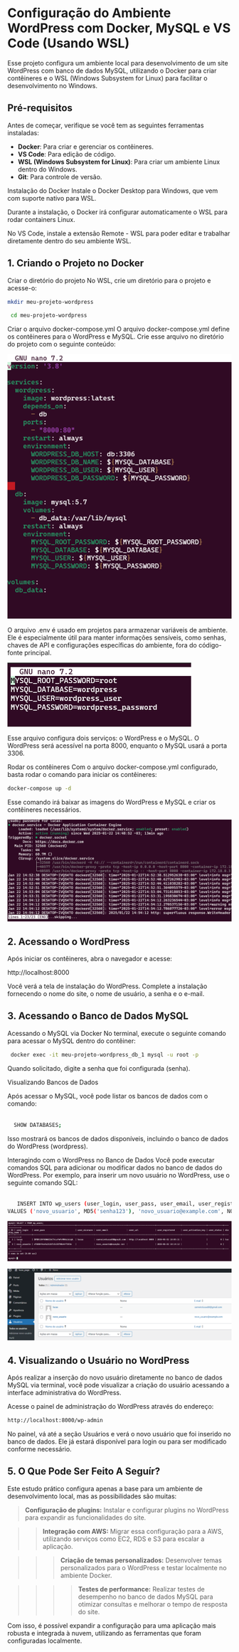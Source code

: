 # Configuração do Ambiente WordPress com Docker, MySQL e VS Code (Usando WSL)

Esse projeto configura um ambiente local para desenvolvimento de um site WordPress com banco de dados MySQL, utilizando o Docker para criar contêineres e o WSL (Windows Subsystem for Linux) para facilitar o desenvolvimento no Windows.

## Pré-requisitos

Antes de começar, verifique se você tem as seguintes ferramentas instaladas:

- **Docker**: Para criar e gerenciar os contêineres.
- **VS Code**: Para edição de código.
- **WSL (Windows Subsystem for Linux)**: Para criar um ambiente Linux dentro do Windows.
- **Git**: Para controle de versão.


Instalação do Docker
Instale o Docker Desktop para Windows, que vem com suporte nativo para WSL.

Durante a instalação, o Docker irá configurar automaticamente o WSL para rodar containers Linux.

No VS Code, instale a extensão Remote - WSL para poder editar e trabalhar diretamente dentro do seu ambiente WSL.


## 1. Criando o Projeto no Docker


Criar o diretório do projeto
No WSL, crie um diretório para o projeto e acesse-o:



   ```bash
   mkdir meu-projeto-wordpress
   ```

 ```bash
  cd meu-projeto-wordpress
   ```



Criar o arquivo docker-compose.yml
O arquivo docker-compose.yml define os contêineres para o WordPress e MySQL. Crie esse arquivo no diretório do projeto com o seguinte conteúdo:


![Arquivo docker-compose.yml](img/imagem-arquivo-docker-compose.png)

O arquivo .env é usado em projetos para armazenar variáveis de ambiente. Ele é especialmente útil para manter informações sensíveis, como senhas, chaves de API e configurações específicas do ambiente, fora do código-fonte principal.

![Arquivo .env](img/imagem-env.png)


Esse arquivo configura dois serviços: o WordPress e o MySQL. O WordPress será acessível na porta 8000, enquanto o MySQL usará a porta 3306.

Rodar os contêineres
Com o arquivo docker-compose.yml configurado, basta rodar o comando para iniciar os contêineres:


   ```bash
  docker-compose up -d
   ```

Esse comando irá baixar as imagens do WordPress e MySQL e criar os contêineres necessários.

![Arquivo docker-ativo](img/imagem-docker-ativo.png)

## 2. Acessando o WordPress
Após iniciar os contêineres, abra o navegador e acesse:



http://localhost:8000


Você verá a tela de instalação do WordPress. Complete a instalação fornecendo o nome do site, o nome de usuário, a senha e o e-mail.

## 3. Acessando o Banco de Dados MySQL
Acessando o MySQL via Docker
No terminal, execute o seguinte comando para acessar o MySQL dentro do contêiner:

   ```bash
    docker exec -it meu-projeto-wordpress_db_1 mysql -u root -p
   ```



Quando solicitado, digite a senha que foi configurada (senha).

Visualizando Bancos de Dados


Após acessar o MySQL, você pode listar os bancos de dados com o comando:

  ```bash
   
    SHOW DATABASES;
   ```

Isso mostrará os bancos de dados disponíveis, incluindo o banco de dados do WordPress (wordpress).

Interagindo com o WordPress no Banco de Dados
Você pode executar comandos SQL para adicionar ou modificar dados no banco de dados do WordPress. Por exemplo, para inserir um novo usuário no WordPress, use o seguinte comando SQL:

 ```bash
   
    INSERT INTO wp_users (user_login, user_pass, user_email, user_registered)
VALUES ('novo_usuario', MD5('senha123'), 'novo_usuario@example.com', NOW());
   ```
![Arquivo db](img/imagem-novo-usuario.png)



![imagem wordpress](img/imagem-worpress-usuario.png)



## 4. Visualizando o Usuário no WordPress


Após realizar a inserção do novo usuário diretamente no banco de dados MySQL via terminal, você pode visualizar a criação do usuário acessando a interface administrativa do WordPress.

Acesse o painel de administração do WordPress através do endereço:
```bash
http://localhost:8000/wp-admin

```
No painel, vá até a seção Usuários e verá o novo usuário que foi inserido no banco de dados. Ele já estará disponível para login ou para ser modificado conforme necessário.



## 5. O Que Pode Ser Feito A Seguír?
Este estudo prático configura apenas a base para um ambiente de desenvolvimento local, mas as possibilidades são muitas:

>**Configuração de plugins:** Instalar e configurar plugins no WordPress para expandir as funcionalidades do site.

>>**Integração com AWS:** Migrar essa configuração para a AWS, utilizando serviços como EC2, RDS e S3 para escalar a aplicação.


>>>**Criação de temas personalizados:** Desenvolver temas personalizados para o WordPress e testar localmente no ambiente Docker.


>>>>**Testes de performance:** Realizar testes de desempenho no banco de dados MySQL para otimizar consultas e melhorar o tempo de resposta do site.


Com isso, é possível expandir a configuração para uma aplicação mais robusta e integrada à nuvem, utilizando as ferramentas que foram configuradas  localmente.


















